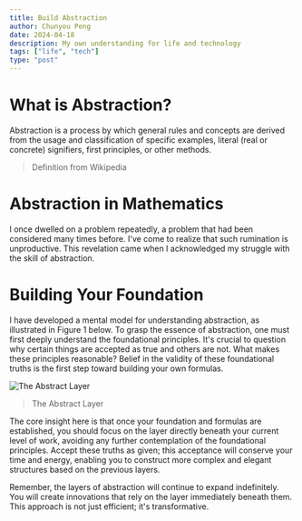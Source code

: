 ```yaml
---
title: Build Abstraction
author: Chunyou Peng
date: 2024-04-18
description: My own understanding for life and technology
tags: ["life", "tech"]
type: "post"
---
```


# What is Abstraction?
Abstraction is a process by which general rules and concepts are derived from the usage and classification of specific examples, literal (real or concrete) signifiers, first principles, or other methods.
> Definition from Wikipedia


# Abstraction in Mathematics

I once dwelled on a problem repeatedly, a problem that had been considered many times before. I've come to realize that such rumination is unproductive. This revelation came when I acknowledged my struggle with the skill of abstraction.

# Building Your Foundation

I have developed a mental model for understanding abstraction, as illustrated in Figure 1 below. To grasp the essence of abstraction, one must first deeply understand the foundational principles. It's crucial to question why certain things are accepted as true and others are not. What makes these principles reasonable? Belief in the validity of these foundational truths is the first step toward building your own formulas.

![The Abstract Layer](/img/abstract_layer.png ) 
> The Abstract Layer

The core insight here is that once your foundation and formulas are established, you should focus on the layer directly beneath your current level of work, avoiding any further contemplation of the foundational principles. Accept these truths as given; this acceptance will conserve your time and energy, enabling you to construct more complex and elegant structures based on the previous layers.

Remember, the layers of abstraction will continue to expand indefinitely. You will create innovations that rely on the layer immediately beneath them. This approach is not just efficient; it's transformative.
